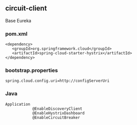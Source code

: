 circuit-client
-------------
Base Eureka

### pom.xml  
    <dependency>
       <groupId>org.springframework.cloud</groupId>
       <artifactId>spring-cloud-starter-hystrix</artifactId>
    </dependency> 
     
### bootstrap.properties
    spring.cloud.config.uri=http://configServerUri
  
### Java 
    Application 
                @EnableDiscoveryClient
                @EnableHystrixDashboard
                @EnableCircuitBreaker
